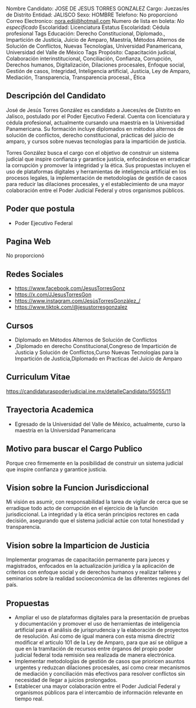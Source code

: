 Nombre Candidato: JOSE DE JESUS TORRES GONZALEZ
Cargo: Juezas/es de Distrito
Entidad: JALISCO
Sexo: HOMBRE
Telefono: No proporcionó
Correo Electronico: nora.edii@hotmail.com
Numero de lista en boleta: *No especificado*
Escolaridad: Licenciatura
Estatus Escolaridad: Cédula profesional
Tags Educación: Derecho Constitucional, Diplomado., Impartición de Justicia, Juicio de Amparo, Maestría, Métodos Alternos de Solución de Conflictos, Nuevas Tecnologías, Universidad Panamericana, Universidad del Valle de México
Tags Propósito: Capacitación judicial, Colaboración interinstitucional, Conciliación, Confianza, Corrupción, Derechos humanos, Digitalización, Dilaciones procesales, Enfoque social, Gestión de casos, Integridad, Inteligencia artificial, Justicia, Ley de Amparo, Mediación, Transparencia, Transparencia procesal., Ética


## Descripción del Candidato 

José de Jesús Torres González es candidato a Jueces/es de Distrito en Jalisco, postulado por el Poder Ejecutivo Federal. Cuenta con licenciatura y cédula profesional, actualmente cursando una maestría en la Universidad Panamericana. Su formación incluye diplomados en métodos alternos de solución de conflictos, derecho constitucional, prácticas del juicio de amparo, y cursos sobre nuevas tecnologías para la impartición de justicia.

Torres González busca el cargo con el objetivo de construir un sistema judicial que inspire confianza y garantice justicia, enfocándose en erradicar la corrupción y promover la integridad y la ética. Sus propuestas incluyen el uso de plataformas digitales y herramientas de inteligencia artificial en los procesos legales, la implementación de metodologías de gestión de casos para reducir las dilaciones procesales, y el establecimiento de una mayor colaboración entre el Poder Judicial Federal y otros organismos públicos.


## Poder que postula

- Poder Ejecutivo Federal


## Pagina Web

No proporcionó


## Redes Sociales

- https://www.facebook.com/JesusTorresGonz
- https://x.com/JJesusTorresGon
- https://www.instagram.com/JesùsTorresGonzàlez_/
- https://www.tiktok.com/@jesustorresgonzalez


## Cursos

- Diplomado en Métodos Alternos de Solución de Conflictos
- ,Diplomado en derecho Constitucional,Congreso de Impartición de Justicia y Solución de Conflictos,Curso Nuevas Tecnologías para la Impartición de Justicia,Diplomado en Practicas del Juicio de Amparo


## Curriculum Vitae

https://candidaturaspoderjudicial.ine.mx/detalleCandidato/55055/11


## Trayectoria Academica

- Egresado de la Universidad del Valle de México, actualmente, curso la maestría en la Universidad Panamericana


## Motivo para buscar el Cargo Publico

Porque creo firmemente en la posibilidad de construir un sistema judicial que inspire confianza y garantice justicia.


## Vision sobre la Funcion Jurisdiccional

Mi visión es asumir, con responsabilidad la tarea de vigilar de cerca que se erradique todo acto de corrupción en el ejercicio de la función jurisdiccional. La integridad y la ética serán principios rectores en cada decisión, asegurando que el sistema judicial actúe con total honestidad y transparencia.


## Vision sobre la Imparticion de Justicia

Implementar programas de capacitación permanente para jueces y magistrados, enfocados en la actualización jurídica y la aplicación de criterios con enfoque social y de derechos humanos y realizar talleres y seminarios sobre la realidad socioeconómica de las diferentes regiones del país.


## Propuestas

- Ampliar el uso de plataformas digitales para la presentación de pruebas y documentación y promover el uso de herramientas de inteligencia artificial para el análisis de jurisprudencia y la elaboración de proyectos de resolución. Así como de igual manera con esta misma directriz modificar el articulo 101 de la Ley de Amparo, para que así se obligue a que en la tramitación de recursos entre órganos del propio poder judicial federal toda remisión sea realizada de manera electrónica.
- Implementar metodologías de gestión de casos que prioricen asuntos urgentes y reduzcan dilaciones procesales, así como crear mecanismos de mediación y conciliación más efectivos para resolver conflictos sin necesidad de llegar a juicios prolongados.
- Establecer una mayor colaboración entre el Poder Judicial Federal y organismos públicos para el intercambio de información relevante en tiempo real.

